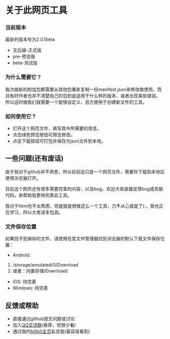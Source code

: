 # 关于此网页工具
### 当前版本
最新的版本号为2.0.1beta
- 无后缀-正式版
- pre-预览版
- beta-测试版
### 为什么需要它？
每次做新的附加包都需要从其他包重新复制一份manifest.json来修改做使用，而且有时作者也并不清楚自己的包到底适用于什么样的版本，或者出现某些错误。
所以这时候我们就需要一个能够自定义，且方便用于创建新文件的工具。
### 如何使用它？
- 打开这个网页文件，填写其中所需要的信息。
- 点击绿色预览按钮可预览修改。
- 点击下载按钮可打包并保存为json文件到本地。
## 一些问题(还有废话)
由于我对于github并不熟悉，所以目前这只是一个网页文件，需要你下载到本地后使用浏览器打开。

目前这个网页还有很多需要完善的内容，以及bug，欢迎大家直接反馈bug或贡献代码，来帮助我更快完善此工具。

我对于html也不太熟悉，但是就是想做这么一个工具，力不从心就是了(:，我也正在学习，所以大佬请多包涵。
### 文件保存位置
如果找不到保存的文件，请使用任意文件管理器找到浏览器的默认下载文件保存位置：
- Android:
1. /storage/emulated/0/Download
2. 或者：内置存储/Download/
- IOS: 待完善
- Windows: 待完善
## 反馈或帮助
- 直接通过github提交问题或讨论
- 加入[QQ交流群](http://qm.qq.com/cgi-bin/qm/qr?_wv=1027&k=hcGB26TBVYbVIS6TkZ5uvBwghyx3wqIz&authKey=BgG4%2BARj6b9ym9Cf7llJNV4Bgo97dW3PRqa127ZUdyWNo81rF7vveSAVQPt7syZ8&noverify=0&group_code=319756047)(推荐，但很少看)
- 通过我的[bilibili主页](https://m.bilibili.com/space/1975312515)私信我(最容易看到)
